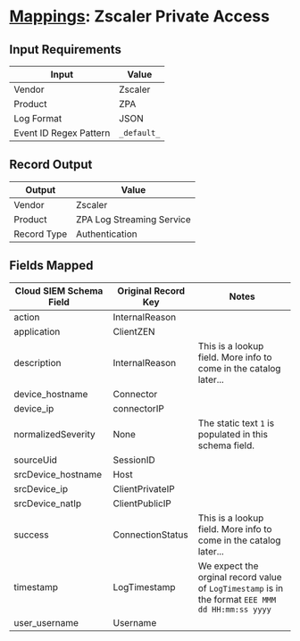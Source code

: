 # [Mappings](README.md): Zscaler Private Access

## Input Requirements

|Input|Value|
|-----|-----|
|Vendor|Zscaler|
|Product|ZPA|
|Log Format|JSON|
|Event ID Regex Pattern|`_default_`|

## Record Output

|Output|Value|
|------|-----|
|Vendor|Zscaler|
|Product|ZPA Log Streaming Service|
|Record Type|Authentication|

## Fields Mapped

|Cloud SIEM Schema Field|Original Record Key|Notes|
|-----------------------|-------------------|-----|
|action|InternalReason||
|application|ClientZEN||
|description|InternalReason|This is a lookup field. More info to come in the catalog later...|
|device_hostname|Connector||
|device_ip|connectorIP||
|normalizedSeverity|None|The static text `1` is populated in this schema field.|
|sourceUid|SessionID||
|srcDevice_hostname|Host||
|srcDevice_ip|ClientPrivateIP||
|srcDevice_natIp|ClientPublicIP||
|success|ConnectionStatus|This is a lookup field. More info to come in the catalog later...|
|timestamp|LogTimestamp|We expect the orginal record value of `LogTimestamp` is in the format `EEE MMM dd HH:mm:ss yyyy`|
|user_username|Username||

